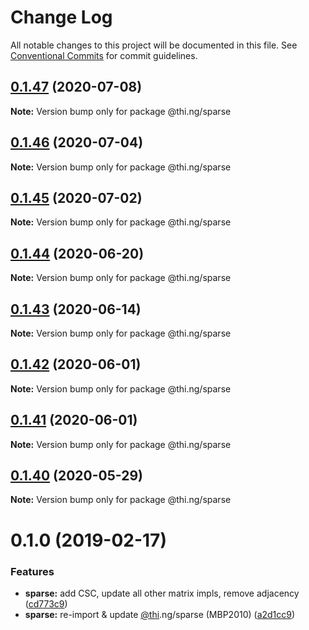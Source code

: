# Change Log

All notable changes to this project will be documented in this file.
See [Conventional Commits](https://conventionalcommits.org) for commit guidelines.

## [0.1.47](https://github.com/thi-ng/umbrella/compare/@thi.ng/sparse@0.1.46...@thi.ng/sparse@0.1.47) (2020-07-08)

**Note:** Version bump only for package @thi.ng/sparse





## [0.1.46](https://github.com/thi-ng/umbrella/compare/@thi.ng/sparse@0.1.45...@thi.ng/sparse@0.1.46) (2020-07-04)

**Note:** Version bump only for package @thi.ng/sparse





## [0.1.45](https://github.com/thi-ng/umbrella/compare/@thi.ng/sparse@0.1.44...@thi.ng/sparse@0.1.45) (2020-07-02)

**Note:** Version bump only for package @thi.ng/sparse





## [0.1.44](https://github.com/thi-ng/umbrella/compare/@thi.ng/sparse@0.1.43...@thi.ng/sparse@0.1.44) (2020-06-20)

**Note:** Version bump only for package @thi.ng/sparse





## [0.1.43](https://github.com/thi-ng/umbrella/compare/@thi.ng/sparse@0.1.42...@thi.ng/sparse@0.1.43) (2020-06-14)

**Note:** Version bump only for package @thi.ng/sparse





## [0.1.42](https://github.com/thi-ng/umbrella/compare/@thi.ng/sparse@0.1.41...@thi.ng/sparse@0.1.42) (2020-06-01)

**Note:** Version bump only for package @thi.ng/sparse





## [0.1.41](https://github.com/thi-ng/umbrella/compare/@thi.ng/sparse@0.1.40...@thi.ng/sparse@0.1.41) (2020-06-01)

**Note:** Version bump only for package @thi.ng/sparse





## [0.1.40](https://github.com/thi-ng/umbrella/compare/@thi.ng/sparse@0.1.39...@thi.ng/sparse@0.1.40) (2020-05-29)

**Note:** Version bump only for package @thi.ng/sparse





# 0.1.0 (2019-02-17)

### Features

* **sparse:** add CSC, update all other matrix impls, remove adjacency ([cd773c9](https://github.com/thi-ng/umbrella/commit/cd773c9))
* **sparse:** re-import & update [@thi](https://github.com/thi).ng/sparse (MBP2010) ([a2d1cc9](https://github.com/thi-ng/umbrella/commit/a2d1cc9))
